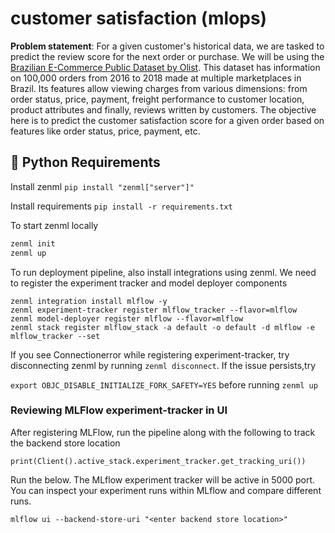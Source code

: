 # customer satisfaction (mlops)
**Problem statement**: For a given customer's historical data, we are tasked to predict the review score for the next order or purchase. We will be using the [Brazilian E-Commerce Public Dataset by Olist](https://www.kaggle.com/datasets/olistbr/brazilian-ecommerce). This dataset has information on 100,000 orders from 2016 to 2018 made at multiple marketplaces in Brazil. Its features allow viewing charges from various dimensions: from order status, price, payment, freight performance to customer location, product attributes and finally, reviews written by customers. The objective here is to predict the customer satisfaction score for a given order based on features like order status, price, payment, etc. 

## :snake: Python Requirements

Install zenml
```pip install "zenml["server"]"```

Install requirements
`pip install -r requirements.txt`

To start zenml locally

```bash
zenml init
zenml up
```
To run deployment pipeline, also install integrations using zenml. We need to register the experiment tracker and model deployer components

```
zenml integration install mlflow -y
zenml experiment-tracker register mlflow_tracker --flavor=mlflow
zenml model-deployer register mlflow --flavor=mlflow
zenml stack register mlflow_stack -a default -o default -d mlflow -e mlflow_tracker --set
```

If you see Connectionerror while registering experiment-tracker, try disconnecting zenml by running `zenml disconnect`.
If the issue persists,try 

`export OBJC_DISABLE_INITIALIZE_FORK_SAFETY=YES` before running `zenml up`

### Reviewing MLFlow experiment-tracker in UI
After registering MLFlow, run the pipeline along with the following to track the backend store location

`print(Client().active_stack.experiment_tracker.get_tracking_uri())`

Run the below. The MLflow experiment tracker will be active in 5000 port. You can inspect your experiment runs within MLflow and compare different runs.

`mlflow ui --backend-store-uri "<enter backend store location>"`